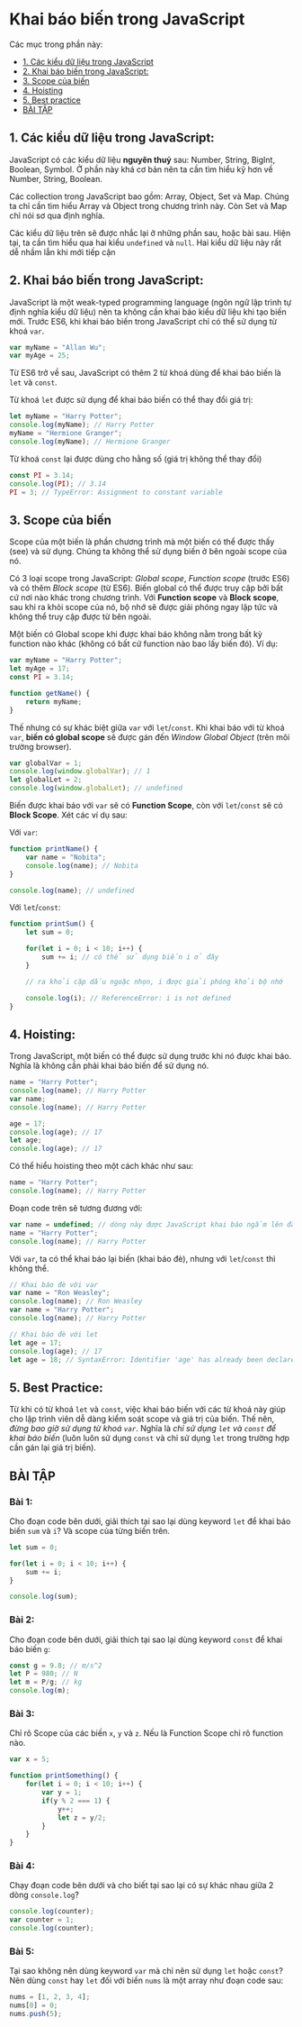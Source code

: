 # Khai báo biến trong JavaScript

Các mục trong phần này:
- [1. Các kiểu dữ liệu trong JavaScript](#1-các-kiểu-dữ-liệu-trong-javascript)
- [2. Khai báo biến trong JavaScript:](#2-khai-báo-biến-trong-javascript)
- [3. Scope của biến](#3-scope-của-biến)
- [4. Hoisting](#4-hoisting)
- [5. Best practice](#5-best-practice)
- [BÀI TẬP](#bài-tập)

## 1. Các kiểu dữ liệu trong JavaScript:

JavaScript có các kiểu dữ liệu **nguyên thuỷ** sau: Number, String, BigInt, Boolean, Symbol.
Ở phần này khá cơ bản nên ta cần tìm hiểu kỹ hơn về Number, String, Boolean.

Các collection trong JavaScript bao gồm: Array, Object, Set và Map. Chúng ta chỉ cần
tìm hiểu Array và Object trong chương trình này. Còn Set và Map chỉ nói sơ qua định
nghĩa.

Các kiểu dữ liệu trên sẽ được nhắc lại ở những phần sau, hoặc bài sau. Hiện tại, ta cần
tìm hiểu qua hai kiểu `undefined` và `null`. Hai kiểu dữ liệu này rất dễ nhầm lẫn khi
mới tiếp cận

## 2. Khai báo biến trong JavaScript:

JavaScript là một weak-typed programming language (ngôn ngữ lập trình tự định nghĩa
kiểu dữ liệu) nên ta không cần khai báo kiểu dữ liệu khi tạo biến mới. Trước ES6, khi
khai báo biến trong JavaScript chỉ có thể sử dụng từ khoá `var`.

```js
var myName = "Allan Wu";
var myAge = 25;
```

Từ ES6 trở về sau, JavaScript có thêm 2 từ khoá dùng để khai báo biến là `let` và `const`.

Từ khoá `let` được sử dụng để khai báo biến có thể thay đổi giá trị:

```js
let myName = "Harry Potter";
console.log(myName); // Harry Potter
myName = "Hermione Granger";
console.log(myName); // Hermione Granger
```

Từ khoá `const` lại được dùng cho hằng số (giá trị không thể thay đổi)

```js
const PI = 3.14;
console.log(PI); // 3.14
PI = 3; // TypeError: Assignment to constant variable
```

## 3. Scope của biến

Scope của một biến là phần chương trình mà một biến có thể được thấy (see) và sử dụng.
Chúng ta không thể sử dụng biến ở bên ngoài scope của nó.

Có 3 loại scope trong JavaScript: *Global scope*, *Function scope* (trước ES6) và có thêm
*Block scope* (từ ES6). Biến global có thể được truy cập bởi bất cứ nơi nào khác trong
chương trình. Với **Function scope** và **Block scope**, sau khi ra khỏi scope của nó, bộ
nhớ sẽ được giải phóng ngay lập tức và không thể truy cập được từ bên ngoài.

Một biến có Global scope khi được khai báo không nằm trong bất kỳ function nào khác
(không có bất cứ function nào bao lấy biến đó). Ví dụ:

```js
var myName = "Harry Potter";
let myAge = 17;
const PI = 3.14;

function getName() {
    return myName;
}
```

Thế nhưng có sự khác biệt giữa `var` với `let`/`const`. Khi khai báo với từ khoá `var`,
**biến có global scope** sẽ được gán đến *Window Global Object* (trên môi trường browser).

```js
var globalVar = 1;
console.log(window.globalVar); // 1
let globalLet = 2;
console.log(window.globalLet); // undefined
```

Biến được khai báo với `var` sẽ có **Function Scope**, còn với `let`/`const` sẽ có **Block Scope**.
Xét các ví dụ sau:

Với `var`:

```js
function printName() {
    var name = "Nobita";
    console.log(name); // Nobita
}

console.log(name); // undefined
```

Với `let`/`const`:

```js
function printSum() {
    let sum = 0;

    for(let i = 0; i < 10; i++) {
        sum += i; // có thể sử dụng biến i ở đây
    }

    // ra khỏi cặp dấu ngoặc nhọn, i được giải phóng khỏi bộ nhớ

    console.log(i); // ReferenceError: i is not defined
}
```

## 4. Hoisting:

Trong JavaScript, một biến có thể được sử dụng trước khi nó được khai báo. Nghĩa là không cần phải
khai báo biến để sử dụng nó.

```js
name = "Harry Potter";
console.log(name); // Harry Potter
var name;
console.log(name); // Harry Potter

age = 17;
console.log(age); // 17
let age;
console.log(age); // 17
```

Có thể hiểu hoisting theo một cách khác như sau:

```js
name = "Harry Potter";
console.log(name); // Harry Potter
```

Đoạn code trên sẽ tương đương với:

```js
var name = undefined; // dòng này được JavaScript khai báo ngầm lên đầu scope của biến name
name = "Harry Potter";
console.log(name); // Harry Potter
```

Với `var`, ta có thể khai báo lại biến (khai báo đè), nhưng với `let`/`const` thì không thể.

```js
// Khai báo đè với var
var name = "Ron Weasley";
console.log(name); // Ron Weasley
var name = "Harry Potter";
console.log(name); // Harry Potter

// Khai báo đè với let
let age = 17;
console.log(age); // 17
let age = 18; // SyntaxError: Identifier 'age' has already been declared
```

## 5. Best Practice:

Từ khi có từ khoá `let` và `const`, việc khai báo biến với các từ khoá này giúp cho lập trình viên
dễ dàng kiểm soát scope và giá trị của biến. Thế nên, *đừng bao giờ sử dụng từ khoá `var`*.
Nghĩa là *chỉ sử dụng `let` và `const` để khai báo biến*
(luôn luôn sử dụng `const` và chỉ sử dụng `let` trong trường hợp cần gán lại giá trị biến).

## BÀI TẬP

### Bài 1:

Cho đoạn code bên dưới, giải thích tại sao lại dùng keyword `let` để khai báo biến `sum` và `i`? Và scope của từng biến trên.

```js
let sum = 0;

for(let i = 0; i < 10; i++) {
    sum += i;
}

console.log(sum);
```

### Bài 2:

Cho đoạn code bên dưới, giải thích tại sao lại dùng keyword `const` để khai báo biến `g`:

```js
const g = 9.8; // m/s^2
let P = 980; // N
let m = P/g; // kg
console.log(m);
```

### Bài 3:

Chỉ rõ Scope của các biến `x`, `y` và `z`. Nếu là Function Scope chỉ rõ function nào.

```js
var x = 5;

function printSomething() {
    for(let i = 0; i < 10; i++) {
        var y = 1;
        if(y % 2 === 1) {
            y++;
            let z = y/2;
        }
    }
}
```

### Bài 4:

Chạy đoạn code bên dưới và cho biết tại sao lại có sự khác nhau giữa 2 dòng `console.log`?

```js
console.log(counter);
var counter = 1;
console.log(counter);
```

### Bài 5:

Tại sao không nên dùng keyword `var` mà chỉ nên sử dụng `let` hoặc `const`? Nên dùng `const` hay `let` đối với biến `nums` là một array như đoạn code sau:

```js
nums = [1, 2, 3, 4];
nums[0] = 0;
nums.push(5);
```